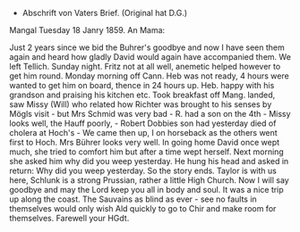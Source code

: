 + Abschrift von Vaters Brief.
 (Original hat D.G.)

 Mangal Tuesday 18 Janry 1859.
An Mama:

Just 2 years since we bid the Buhrer's goodbye and now I have seen them again and heard how gladly David would again have accompanied them. We left Tellich. Sunday night. Fritz not at all well, anemetic helped however to get him round. Monday morning off Cann. Heb was not ready, 4 hours were wanted to get him on board, thence in 24 hours up. Heb. happy with his grandson and praising his kitchen etc. Took breakfast off Mang. landed, saw Missy (Will) who related how Richter was brought to his senses by Mögls visit - but Mrs Schmid was very bad - R. had a son on the 4th - Missy looks well, the Hauff poorly, - Robert Dobbies son had yesterday died of cholera at Hoch's - We came then up, I on horseback as the others went first to Hoch. Mrs Bührer looks very well. In going home David once wept much, she tried to comfort him but after a time wept herself. Next morning she asked him why did you weep yesterday. He hung his head and asked in return: Why did you weep yesterday. So the story ends. Taylor is with us here, Schlunk is a strong Prussian, rather a little High Church. Now I will say goodbye and may the Lord keep you all in body and soul. It was a nice trip up along the coast. The Sauvains as blind as ever - see no faults in themselves would only wish Ald quickly to go to Chir and make room for themselves. 
 Farewell
 your HGdt.
